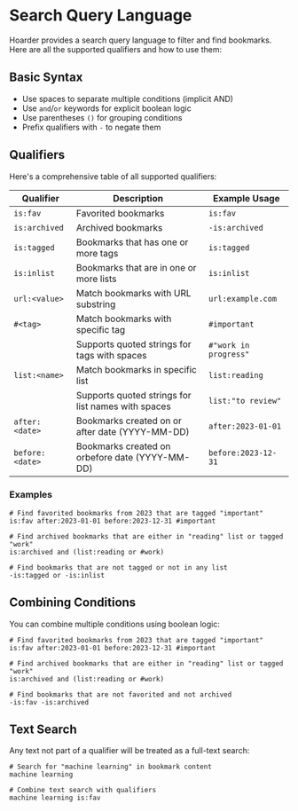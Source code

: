 # Search Query Language

Hoarder provides a search query language to filter and find bookmarks. Here are all the supported qualifiers and how to use them:

## Basic Syntax

- Use spaces to separate multiple conditions (implicit AND)
- Use `and`/`or` keywords for explicit boolean logic
- Use parentheses `()` for grouping conditions
- Prefix qualifiers with `-` to negate them

## Qualifiers

Here's a comprehensive table of all supported qualifiers:

| Qualifier       | Description                                        | Example Usage         |
| --------------- | -------------------------------------------------- | --------------------- |
| `is:fav`        | Favorited bookmarks                                | `is:fav`              |
| `is:archived`   | Archived bookmarks                                 | `-is:archived`        |
| `is:tagged`     | Bookmarks that has one or more tags                | `is:tagged`           |
| `is:inlist`     | Bookmarks that are in one or more lists            | `is:inlist`           |
| `url:<value>`   | Match bookmarks with URL substring                 | `url:example.com`     |
| `#<tag>`        | Match bookmarks with specific tag                  | `#important`          |
|                 | Supports quoted strings for tags with spaces       | `#"work in progress"` |
| `list:<name>`   | Match bookmarks in specific list                   | `list:reading`        |
|                 | Supports quoted strings for list names with spaces | `list:"to review"`    |
| `after:<date>`  | Bookmarks created on or after date (YYYY-MM-DD)    | `after:2023-01-01`    |
| `before:<date>` | Bookmarks created on orbefore date (YYYY-MM-DD)    | `before:2023-12-31`   |

### Examples

```plaintext
# Find favorited bookmarks from 2023 that are tagged "important"
is:fav after:2023-01-01 before:2023-12-31 #important

# Find archived bookmarks that are either in "reading" list or tagged "work"
is:archived and (list:reading or #work)

# Find bookmarks that are not tagged or not in any list
-is:tagged or -is:inlist
```

## Combining Conditions

You can combine multiple conditions using boolean logic:

```plaintext
# Find favorited bookmarks from 2023 that are tagged "important"
is:fav after:2023-01-01 before:2023-12-31 #important

# Find archived bookmarks that are either in "reading" list or tagged "work"
is:archived and (list:reading or #work)

# Find bookmarks that are not favorited and not archived
-is:fav -is:archived
```

## Text Search

Any text not part of a qualifier will be treated as a full-text search:

```plaintext
# Search for "machine learning" in bookmark content
machine learning

# Combine text search with qualifiers
machine learning is:fav
```
